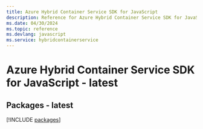 ```yaml
---
title: Azure Hybrid Container Service SDK for JavaScript
description: Reference for Azure Hybrid Container Service SDK for JavaScript
ms.date: 04/30/2024
ms.topic: reference
ms.devlang: javascript
ms.service: hybridcontainerservice
---
```

# Azure Hybrid Container Service SDK for JavaScript - latest
## Packages - latest
[!INCLUDE [packages](hybrid-container-service-index.md)]